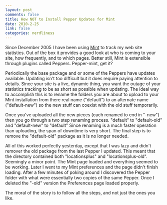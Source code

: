 ```yaml
--- 
layout: post
comments: false
title: How NOT to Install Pepper Updates for Mint
date: 2010-2-25
link: false
categories: nerdliness
---
```

Since December 2005 I have been using <a title="Mint" href="http://haveamint.com" target="_blank">Mint</a> to track my web site statistics. Out of the box it provides a good look at who is coming to your site, how frequently, and to which pages. Better still, Mint is extensible through plugins called Peppers. Pepper-mint, get it?

Periodically the base package and or some of the Peppers have updates available. Updating isn't too difficult but it does require paying attention to details. Since your site is a live, dynamic thing, you want the outage of your statistics tracking to be as short as possible when updating. The ideal way to accomplish this is to rename the folders you are about to upload to your Mint installation from there real name ("default") to an alternate name ("default-new") so the new stuff can coexist with the old stuff temporarily.

Once you've uploaded all the new pieces (each renamed to end in "-new") then you go through a two step renaming process. "default" to "default-old" and "default-new" to "default" Since renaming is a much faster operation than uploading, the span of downtime is very short. The final step is to remove the "default-old" package as it is no longer needed.

All of this worked perfectly yesterday, except that I was lazy and didn't remover the old package from the last Pepper I updated. This meant that the directory contained both "locationsplus" and "locationsplus-old". Seemingly a minor point. The Mint page loaded and everything seemed to be working. Later I went to my Mint preferences and the page didn't finish loading. After a few minutes of poking around I discovered the Pepper folder with what were essentially two copies of the same Pepper. Once I deleted the "-old" version the Preferences page loaded properly.

The moral of the story is to follow all the steps, and not just the ones you like.

